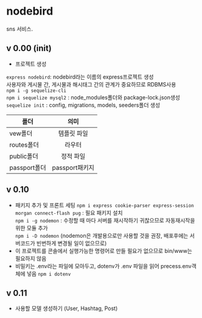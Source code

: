 # nodebird
sns 서비스.

## v 0.00 (init)
- 프로젝트 생성 

`express nodebird`: nodebird라는 이름의 express프로젝트 생성<br>
사용자와 게시물 간, 게시물과 해시태그 간의 관계가 중요하므로 RDBMS사용<br>
`npm i -g sequelize-cli`<br>
`npm i sequelize mysql2` : node_modules폴더와 package-lock.json생성<br>
`sequelize init` : config, migrations, models, seeders폴더 생성<br>

| 폴더 | 의미 | 
|---|:---:|
| vew폴더 | 템플릿 파일 | 
| routes폴더 | 라우터| 
| public폴더 | 정적 파일| 
| passport폴더 | passport패키지| 

## v 0.10 
- 패키지 추가 및 프론트 세팅
`npm i express cookie-parser express-session morgan connect-flash pug` : 필요 패키지 설치<br>
`npm i -g nodemon` : 수정할 때 마다 서버를 재시작하기 귀찮으므로 자동재시작을 위한 모듈 추가<br>
`npm i -D nodemon` (nodemon은 개발용으로만 사용할 것을 권장, 배포후에는 서버코드가 빈번하게 변경될 일이 없으므로)<br>
- 이 프로젝트를 콘솔에서 실행가능한 명령어로 만들 필요가 없으므로 bin/www는 필요하지 않음
- 비밀키는 .env라는 파일에 모아두고, dotenv가 .env 파일을 읽어 precess.env객체에 넣음
`npm i dotenv` 

## v 0.11
- 사용할 모델 생성하기 (User, Hashtag, Post)


